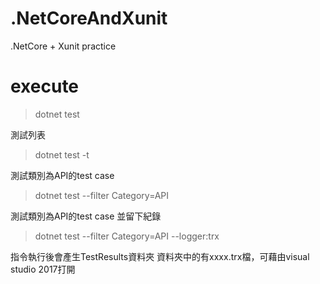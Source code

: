 # .NetCoreAndXunit
.NetCore + Xunit practice

# execute
> dotnet test

測試列表
> dotnet test -t

測試類別為API的test case
> dotnet test --filter Category=API


測試類別為API的test case 並留下紀錄
> dotnet test --filter Category=API --logger:trx

指令執行後會產生TestResults資料夾
資料夾中的有xxxx.trx檔，可藉由visual studio 2017打開